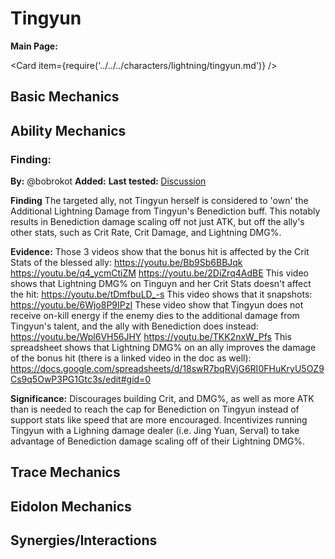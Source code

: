 # Tingyun

**Main Page:**

<Card item={require('../../../characters/lightning/tingyun.md')} />

## Basic Mechanics

## Ability Mechanics
### Finding:

**By:** @bobrokot
**Added:** <Version date="2023-05-17" />
****Last tested:** <VersionHl date="2023-05-16" />**
[Discussion](https://hsr-tickets.keqingmains.com/transcripts/dmg-reduction-before-shields)

**Finding**
The targeted ally, not Tingyun herself is considered to 'own' the Additional Lightning Damage from Tingyun's Benediction buff. This notably results in Benediction damage scaling off not just ATK, but off the ally's other stats, such as Crit Rate, Crit Damage, and Lightning DMG%.

**Evidence:**
Those 3 videos show that the bonus hit is affected by the Crit Stats of the blessed ally:
https://youtu.be/Bb9Sb6BBJqk
https://youtu.be/q4_ycmCtiZM
https://youtu.be/2DiZrq4AdBE
This video shows that Lightning DMG% on Tinguyn and her Crit Stats doesn't affect the hit:
https://youtu.be/tDmfbuLD_-s
This video shows that it snapshots:
https://youtu.be/6Wjo8P9IPzI
These video show that Tingyun does not receive on-kill energy if the enemy dies to the additional damage from Tingyun's talent, and the ally with Benediction does instead:
https://youtu.be/Wpl6VH56JHY
https://youtu.be/TKK2nxW_Pfs
This spreadsheet shows that Lightning DMG% on an ally improves the damage of the bonus hit (there is a linked video in the doc as well):
https://docs.google.com/spreadsheets/d/18swR7bqRVjG6RI0FHuKryU5OZ9Cs9q5OwP3PG1Gtc3s/edit#gid=0

**Significance:**
Discourages building Crit, and DMG%, as well as more ATK than is needed to reach the cap for Benediction on Tingyun instead of support stats like speed that are more encouraged. Incentivizes running Tingyun with a Lighning damage dealer (i.e. Jing Yuan, Serval) to take advantage of Benediction damage scaling off of their Lightning DMG%.

## Trace Mechanics

## Eidolon Mechanics

## Synergies/Interactions
